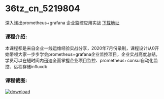 # 36tz_cn_5219804
深入浅出prometheus+grafana 企业监控应用实战
[下载地址](http://www.36tz.cn/article/5219804 "下载地址")
### 课程介绍:
本课程都是来自企业一线运维经验实战分享，2020年7月份录制，课程设计从0开始带领大家一步步学会prometheus+grafana企业监控项目，企业实战高度总结，学员可以在短时间内迅速全面掌握企业项目监控、prometheus+consul自动化监控、远程存储influxdb

### 课程截图:
[![download](http://36tz.cn/muke_img/2021_05_2-22.png "下载地址")](http://www.36tz.cn "下载地址")
